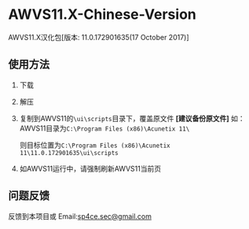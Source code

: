 # AWVS11.X-Chinese-Version
AWVS11.X汉化包[版本: 11.0.172901635(17 October 2017)]
## 使用方法
1. 下载
2. 解压
3. 复制到AWVS11的`\ui\scripts`目录下，覆盖原文件 **[建议备份原文件]**
    如：AWVS11目录为`C:\Program Files (x86)\Acunetix 11\`
    
    则目标位置为`C:\Program Files (x86)\Acunetix 11\11.0.172901635\ui\scripts`
4. 如AWVS11运行中，请强制刷新AWVS11当前页
## 问题反馈
反馈到本项目或
Email:sp4ce.sec@gmail.com
